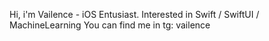 Hi, i'm Vailence - iOS Entusiast. 
Interested in Swift / SwiftUI / MachineLearning
You can find me in tg: vailence
